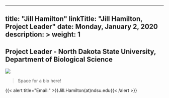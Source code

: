 
---
title: "Jill Hamilton"
linkTitle: "Jill Hamilton, Project Leader"
date: Monday, January 2, 2020
description: >
weight: 1
---


## Project Leader - North Dakota State University, Department of Biological Science 

![](http://jillahamilton.com/uploads/3/5/6/0/35601939/published/img-2296.jpg?1579377544)


>Space for a bio here!

{{< alert title="Email:" >}}Jill.Hamilton(at)ndsu.edu{{< /alert >}}

